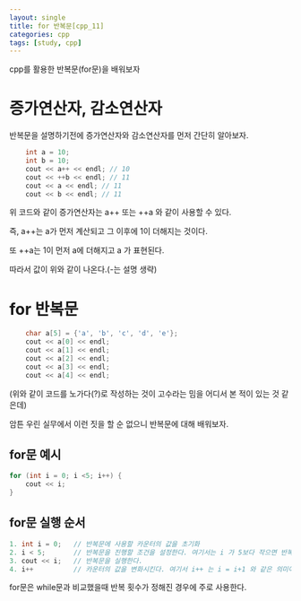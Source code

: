 ```yaml
---
layout: single
title: for 반복문[cpp_11]
categories: cpp
tags: [study, cpp]
---
```


cpp를 활용한 반복문(for문)을 배워보자 



# 증가연산자, 감소연산자

반복문을 설명하기전에 증가연산자와 감소연산자를 먼저 간단히 알아보자.


```cpp
    int a = 10;
    int b = 10;
    cout << a++ << endl; // 10
    cout << ++b << endl; // 11
    cout << a << endl; // 11
    cout << b << endl; // 11

```
위 코드와 같이 증가연산자는 a++ 또는 ++a 와 같이 사용할 수 있다.

즉, a++는 a가 먼저 계산되고 그 이후에 1이 더해지는 것이다.

또 ++a는 1이 먼저 a에 더해지고 a 가 표현된다.

따라서 값이 위와 같이 나온다.(-는 설명 생략)


# for 반복문

```cpp
    char a[5] = {'a', 'b', 'c', 'd', 'e'};
    cout << a[0] << endl;
    cout << a[1] << endl;
    cout << a[2] << endl;
    cout << a[3] << endl;
    cout << a[4] << endl;
```
(위와 같이 코드를 노가다(?)로 작성하는 것이 고수라는 밈을 어디서 본 적이 있는 것 같은데)

암튼 우린 실무에서 이런 짓을 할 순 없으니 반복문에 대해 배워보자.

## for문 예시
```cpp
for (int i = 0; i <5; i++) {
    cout << i;
}
```
## for문 실행 순서
```cpp
1. int i = 0;   // 반복문에 사용할 카운터의 값을 초기화
2. i < 5;       // 반복문을 진행할 조건을 설정한다. 여기서는 i 가 5보다 작으면 반복문을 진행하는 조건이다.
3. cout << i;   // 반복문을 실행한다.
4. i++          // 카운터의 값을 변화시킨다. 여기서 i++ 는 i = i+1 와 같은 의미이다
```

for문은 while문과 비교했을때 반복 횟수가 정해진 경우에 주로 사용한다.
